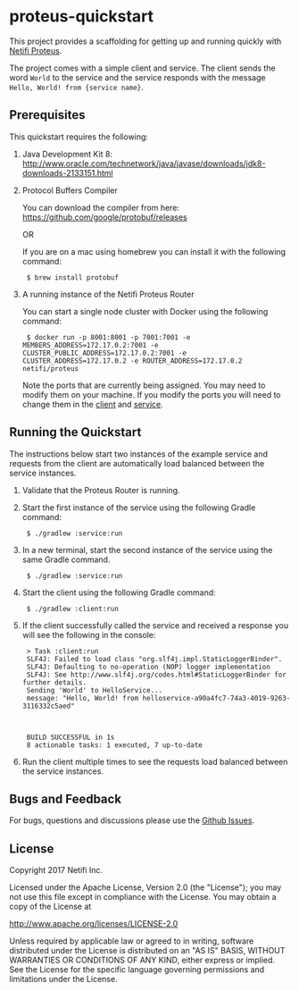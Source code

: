 # proteus-quickstart
This project provides a scaffolding for getting up and running quickly with [Netifi Proteus](http://www.netifi.com/proteus.html).

The project comes with a simple client and service. The client sends the word `World` to the service and the service responds with the message `Hello, World! from {service name}`.

## Prerequisites
This quickstart requires the following:

1. Java Development Kit 8: http://www.oracle.com/technetwork/java/javase/downloads/jdk8-downloads-2133151.html

2. Protocol Buffers Compiler

    You can download the compiler from here: https://github.com/google/protobuf/releases
    
    OR
    
    If you are on a mac using homebrew you can install it with the following command:
    
        $ brew install protobuf

3. A running instance of the Netifi Proteus Router

    You can start a single node cluster with Docker using the following command:
    
        $ docker run -p 8001:8001 -p 7001:7001 -e MEMBERS_ADDRESS=172.17.0.2:7001 -e CLUSTER_PUBLIC_ADDRESS=172.17.0.2:7001 -e CLUSTER_ADDRESS=172.17.0.2 -e ROUTER_ADDRESS=172.17.0.2 netifi/proteus
    
    Note the ports that are currently being assigned. You may need to modify them on your machine. If you modify the ports you will need to change them in the [client](/client/src/main/java/io/netifi/proteus/quickstart/client/Main.java) and [service](/service/src/main/java/io/netifi/proteus/quickstart/service/Main.java).

## Running the Quickstart
The instructions below start two instances of the example service and requests from the client are automatically load balanced between the service instances.

1. Validate that the Proteus Router is running.

2. Start the first instance of the service using the following Gradle command:

        $ ./gradlew :service:run
        
3. In a new terminal, start the second instance of the service using the same Gradle command.

        $ ./gradlew :service:run
        
4. Start the client using the following Gradle command:

        $ ./gradlew :client:run
        
5. If the client successfully called the service and received a response you will see the following in the console:

        > Task :client:run
        SLF4J: Failed to load class "org.slf4j.impl.StaticLoggerBinder".
        SLF4J: Defaulting to no-operation (NOP) logger implementation
        SLF4J: See http://www.slf4j.org/codes.html#StaticLoggerBinder for further details.
        Sending 'World' to HelloService...
        message: "Hello, World! from helloservice-a90a4fc7-74a3-4019-9263-3116332c5aed"
        
        
        
        BUILD SUCCESSFUL in 1s
        8 actionable tasks: 1 executed, 7 up-to-date

6. Run the client multiple times to see the requests load balanced between the service instances.

## Bugs and Feedback
For bugs, questions and discussions please use the [Github Issues](https://github.com/netifi/proteus-quickstart/issues).

## License
Copyright 2017 Netifi Inc.

Licensed under the Apache License, Version 2.0 (the "License");
you may not use this file except in compliance with the License.
You may obtain a copy of the License at

   http://www.apache.org/licenses/LICENSE-2.0

Unless required by applicable law or agreed to in writing, software
distributed under the License is distributed on an "AS IS" BASIS,
WITHOUT WARRANTIES OR CONDITIONS OF ANY KIND, either express or implied.
See the License for the specific language governing permissions and
limitations under the License.
